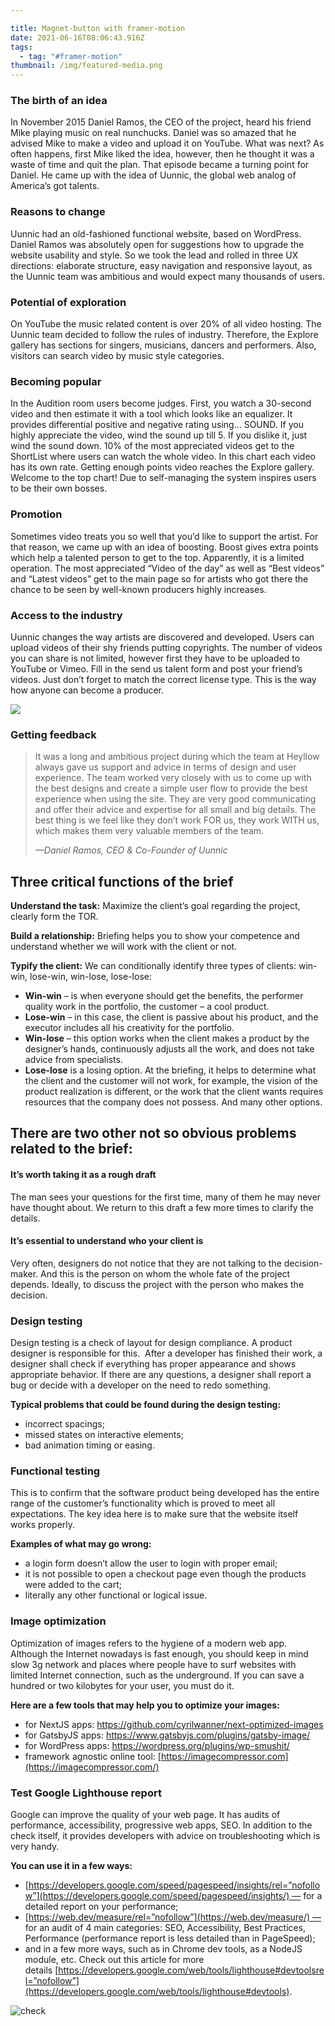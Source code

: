 ```yaml
---

title: Magnet-button with framer-motion
date: 2021-06-16T08:06:43.916Z
tags:
  - tag: "#framer-motion"
thumbnail: /img/featured-media.png
---
```

<!--StartFragment-->

### **The birth of an idea**

In November 2015 Daniel Ramos, the CEO of the project, heard his friend Mike playing music on real nunchucks. Daniel was so amazed that he advised Mike to make a video and upload it on YouTube. What was next? As often happens, first Mike liked the idea, however, then he thought it was a waste of time and quit the plan. That episode became a turning point for Daniel. He came up with the idea of Uunnic, the global web analog of America’s got talents.

### Reasons to change

Uunnic had an old-fashioned functional website, based on WordPress. Daniel Ramos was absolutely open for suggestions how to upgrade the website usability and style. So we took the lead and rolled in three UX directions: elaborate structure, easy navigation and responsive layout, as the Uunnic team was ambitious and would expect many thousands of users.

### Potential of exploration

On YouTube the music related content is over 20% of all video hosting. The Uunnic team decided to follow the rules of industry. Therefore, the Explore gallery has sections for singers, musicians, dancers and performers. Also, visitors can search video by music style categories.

### Becoming popular

In the Audition room users become judges. First, you watch a 30-second video and then estimate it with a tool which looks like an equalizer. It provides differential positive and negative rating using… SOUND. If you highly appreciate the video, wind the sound up till 5. If you dislike it, just wind the sound down. 10% of the most appreciated videos get to the ShortList where users can watch the whole video. In this chart each video has its own rate. Getting enough points video reaches the Explore gallery. Welcome to the top chart! Due to self-managing the system inspires users to be their own bosses.

### Promotion

Sometimes video treats you so well that you’d like to support the artist. For that reason, we came up with an idea of boosting. Boost gives extra points which help a talented person to get to the top. Apparently, it is a limited operation. The most appreciated “Video of the day” as well as “Best videos” and “Latest videos” get to the main page so for artists who got there the chance to be seen by well-known producers highly increases.

### Access to the industry

Uunnic changes the way artists are discovered and developed. Users can upload videos of their shy friends putting copyrights. The number of videos you can share is not limited, however first they have to be uploaded to YouTube or Vimeo. Fill in the send us talent form and post your friend’s videos. Just don’t forget to match the correct license type. This is the way how anyone can become a producer.

<!--EndFragment-->

![](/img/clip-2x.jpg)

### Getting feedback

> It was a long and ambitious project during which the team at Heyllow always gave us support and advice in terms of design and user experience. The team worked very closely with us to come up with the best designs and create a simple user flow to provide the best experience when using the site. They are very good communicating and offer their advice and expertise for all small and big details. The best thing is we feel like they don’t work FOR us, they work WITH us, which makes them very valuable members of the team.
>
> <cite>*&mdash;Daniel Ramos, CEO & Co-Founder of Uunnic* </cite>

<!--StartFragment-->

<!--StartFragment-->

## Three critical functions of the brief

**Understand the task:** Maximize the client’s goal regarding the project, clearly form the TOR.

**Build a relationship:** Briefing helps you to show your competence and understand whether we will work with the client or not. 

**Typify the client:** We can conditionally identify three types of clients: win-win, lose-win, win-lose, lose-lose: 

* **Win-win** – is when everyone should get the benefits, the performer quality work in the portfolio, the customer – a cool product.
* **Lose-win** – in this case, the client is passive about his product, and the executor includes all his creativity for the portfolio. 
* **Win-lose** – this option works when the client makes a product by the designer’s hands, continuously adjusts all the work, and does not take advice from specialists.
* **Lose-lose** is a losing option. At the briefing, it helps to determine what the client and the customer will not work, for example, the vision of the product realization is different, or the work that the client wants requires resources that the company does not possess. And many other options. 

## There are two other not so obvious problems related to the brief:

#### **It’s worth taking it as a rough draft**

The man sees your questions for the first time, many of them he may never have thought about. We return to this draft a few more times to clarify the details.

#### **It’s essential to understand who your client is**

Very often, designers do not notice that they are not talking to the decision-maker. And this is the person on whom the whole fate of the project depends. Ideally, to discuss the project with the person who makes the decision.

<!--StartFragment-->

### Design testing

Design testing is a check of layout for design compliance. A product designer is responsible for this.  After a developer has finished their work, a designer shall check if everything has proper appearance and shows appropriate behavior. If there are any questions, a designer shall report a bug or decide with a developer on the need to redo something. 

**Typical problems that could be found during the design testing:**

* incorrect spacings; 
* missed states on interactive elements;
* bad animation timing or easing.

### Functional testing

This is to confirm that the software product being developed has the entire range of the customer’s functionality which is proved to meet all expectations. The key idea here is to make sure that the website itself works properly.

**Examples of what may go wrong:**

* a login form doesn’t allow the user to login with proper email;
* it is not possible to open a checkout page even though the products were added to the cart;
* literally any other functional or logical issue.

<!--StartFragment-->

### Image optimization

Optimization of images refers to the hygiene of a modern web app. Although the Internet nowadays is fast enough, you should keep in mind slow 3g network and places where people have to surf websites with limited Internet connection, such as the underground. If you can save a hundred or two kilobytes for your user, you must do it.

**Here are a few tools that may help you to optimize your images:**

* for NextJS apps: <https://github.com/cyrilwanner/next-optimized-images>
* for GatsbyJS apps: <https://www.gatsbyjs.com/plugins/gatsby-image/>
* for WordPress apps: <https://wordpress.org/plugins/wp-smushit/>
* framework agnostic online tool: [https://imagecompressor.com](https://imagecompressor.com/)

### Test Google Lighthouse report

Google can improve the quality of your web page. It has audits of performance, accessibility, progressive web apps, SEO. In addition to the check itself, it provides developers with advice on troubleshooting which is very handy.

**You can use it in a few ways:**

* [https://developers.google.com/speed/pagespeed/insights/rel=”nofollow”](https://developers.google.com/speed/pagespeed/insights/) — for a detailed report on your performance;
* [https://web.dev/measure/rel=”nofollow”](https://web.dev/measure/) — for an audit of 4 main categories: SEO, Accessibility, Best Practices, Performance (performance report is less detailed than in PageSpeed);
* and in a few more ways, such as in Chrome dev tools, as a NodeJS module, etc. Check out this article for more details [https://developers.google.com/web/tools/lighthouse#devtoolsrel=”nofollow”](https://developers.google.com/web/tools/lighthouse#devtools).

![check
](http://api.halo-lab.com/wp-content/uploads/2020/09/Website-elements-1-2.png)

<!--EndFragment-->